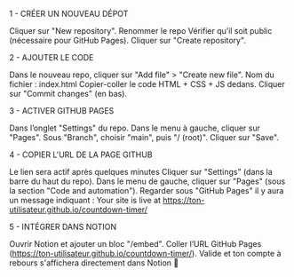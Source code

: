 1 - CRÉER UN NOUVEAU DÉPOT

Cliquer sur "New repository".
Renommer le repo
Vérifier qu’il soit public (nécessaire pour GitHub Pages).
Cliquer sur "Create repository".


2 - AJOUTER LE CODE

Dans le nouveau repo, cliquer sur "Add file" > "Create new file".
Nom du fichier : index.html
Copier-coller le code HTML + CSS + JS dedans.
Cliquer sur "Commit changes" (en bas).


3 - ACTIVER GITHUB PAGES

Dans l’onglet "Settings" du repo.
Dans le menu à gauche, cliquer sur "Pages".
Sous "Branch", choisir "main", puis "/ (root)".
Cliquer sur "Save".


4 - COPIER L'URL DE LA PAGE GITHUB

Le lien sera actif après quelques minutes
Cliquer sur "Settings" (dans la barre du haut du repo).
Dans le menu de gauche, cliquer sur "Pages" (sous la section "Code and automation").
Regarder sous "GitHub Pages" il y aura un message indiquant :
Your site is live at https://ton-utilisateur.github.io/countdown-timer/


5 - INTÉGRER DANS NOTION

Ouvrir Notion et ajouter un bloc "/embed".
Coller l’URL GitHub Pages (https://ton-utilisateur.github.io/countdown-timer/).
Valide et ton compte à rebours s'affichera directement dans Notion 🎉
